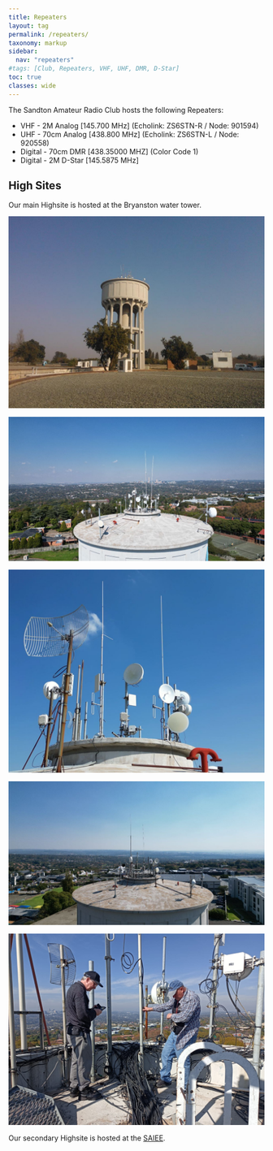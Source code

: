 ```yaml
---
title: Repeaters
layout: tag
permalink: /repeaters/
taxonomy: markup
sidebar:
  nav: "repeaters"
#tags: [Club, Repeaters, VHF, UHF, DMR, D-Star]
toc: true
classes: wide
---
```


The Sandton Amateur Radio Club hosts the following Repeaters:
- VHF - 2M Analog [145.700 MHz]   (Echolink: ZS6STN-R / Node: 901594) 
- UHF - 70cm Analog [438.800 MHz]  (Echolink: ZS6STN-L / Node: 920558)
- Digital - 70cm DMR [438.35000 MHZ] (Color Code 1)
- Digital - 2M D-Star [145.5875 MHz]


High Sites
---

Our main Highsite is hosted at the Bryanston water tower.

![Bryanston  Highsite](/assets/images/repeaters/HighSite.jpg)

![Bryanston  Highsite](/assets/images/repeaters/highsite-sandton.jpg)

![Bryanston  Highsite](/assets/images/repeaters/highsite-top.jpg)

![Bryanston  Highsite](/assets/images/repeaters/highsite-roodepoort.jpg)

![Bryanston  Highsite](/assets/images/repeaters/highsite-maintenance.jpg)


Our secondary Highsite is hosted at the <a href="https://www.saiee.org.za/" target="_blank">SAIEE</a>.